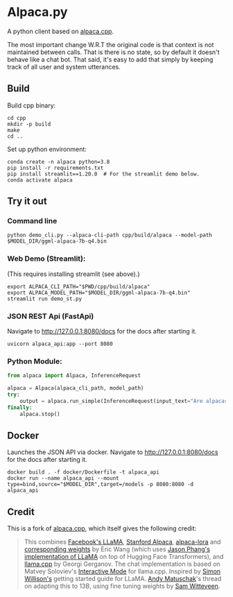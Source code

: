 # Alpaca.py

A python client based on [alpaca.cpp](https://github.com/antimatter15/alpaca.cpp).

The most important change W.R.T the original code is that context is not maintained between calls. That is there is no state, so by default it doesn't behave like a chat bot. That said, it's easy to add that simply by keeping track of all user and system utterances.

## Build

Build cpp binary:

```shell
cd cpp
mkdir -p build
make
cd ..
```

Set up python environment:

```shell
conda create -n alpaca python=3.8
pip install -r requirements.txt 
pip install streamlit==1.20.0  # For the streamlit demo below.
conda activate alpaca
```

## Try it out

### Command line

```shell
python demo_cli.py --alpaca-cli-path cpp/build/alpaca --model-path $MODEL_DIR/ggml-alpaca-7b-q4.bin 
```

### Web Demo (Streamlit):

(This requires installing streamlit (see above).)

```shell
export ALPACA_CLI_PATH="$PWD/cpp/build/alpaca"
export ALPACA_MODEL_PATH="$MODEL_DIR/ggml-alpaca-7b-q4.bin"
streamlit run demo_st.py 
```

### JSON REST Api (FastApi)

Navigate to http://127.0.0.1:8080/docs for the docs after starting it.

```shell
uvicorn alpaca_api:app --port 8080
```

### Python Module:

```python
from alpaca import Alpaca, InferenceRequest

alpaca = Alpaca(alpaca_cli_path, model_path)
try:
    output = alpaca.run_simple(InferenceRequest(input_text="Are alpacas afraid of snakes?"))["output"]
finally:
    alpaca.stop()
```

## Docker

Launches the JSON API via docker.
Navigate to http://127.0.0.1:8080/docs for the docs after starting it.

```shell
docker build . -f docker/Dockerfile -t alpaca_api
docker run --name alpaca_api --mount type=bind,source="$MODEL_DIR",target=/models -p 8080:8080 -d alpaca_api
```

## Credit

This is a fork of [alpaca.cpp](https://github.com/antimatter15/alpaca.cpp), which itself gives the following credit:
> This combines [Facebook's LLaMA](https://github.com/facebookresearch/llama), [Stanford Alpaca](https://crfm.stanford.edu/2023/03/13/alpaca.html), [alpaca-lora](https://github.com/tloen/alpaca-lora) and [corresponding weights](https://huggingface.co/tloen/alpaca-lora-7b/tree/main) by Eric Wang (which uses [Jason Phang's implementation of LLaMA](https://github.com/huggingface/transformers/pull/21955) on top of Hugging Face Transformers), and [llama.cpp](https://github.com/ggerganov/llama.cpp) by Georgi Gerganov. The chat implementation is based on Matvey Soloviev's [Interactive Mode](https://github.com/ggerganov/llama.cpp/pull/61) for llama.cpp. Inspired by [Simon Willison's](https://til.simonwillison.net/llms/llama-7b-m2) getting started guide for LLaMA. [Andy Matuschak](https://twitter.com/andy_matuschak/status/1636769182066053120)'s thread on adapting this to 13B, using fine tuning weights by [Sam Witteveen](https://huggingface.co/samwit/alpaca13B-lora). 
